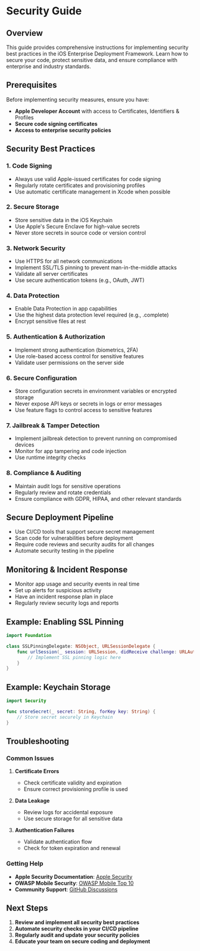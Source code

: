 # Security Guide

## Overview

This guide provides comprehensive instructions for implementing security best practices in the iOS Enterprise Deployment Framework. Learn how to secure your code, protect sensitive data, and ensure compliance with enterprise and industry standards.

## Prerequisites

Before implementing security measures, ensure you have:

- **Apple Developer Account** with access to Certificates, Identifiers & Profiles
- **Secure code signing certificates**
- **Access to enterprise security policies**

## Security Best Practices

### 1. Code Signing

- Always use valid Apple-issued certificates for code signing
- Regularly rotate certificates and provisioning profiles
- Use automatic certificate management in Xcode when possible

### 2. Secure Storage

- Store sensitive data in the iOS Keychain
- Use Apple's Secure Enclave for high-value secrets
- Never store secrets in source code or version control

### 3. Network Security

- Use HTTPS for all network communications
- Implement SSL/TLS pinning to prevent man-in-the-middle attacks
- Validate all server certificates
- Use secure authentication tokens (e.g., OAuth, JWT)

### 4. Data Protection

- Enable Data Protection in app capabilities
- Use the highest data protection level required (e.g., .complete)
- Encrypt sensitive files at rest

### 5. Authentication & Authorization

- Implement strong authentication (biometrics, 2FA)
- Use role-based access control for sensitive features
- Validate user permissions on the server side

### 6. Secure Configuration

- Store configuration secrets in environment variables or encrypted storage
- Never expose API keys or secrets in logs or error messages
- Use feature flags to control access to sensitive features

### 7. Jailbreak & Tamper Detection

- Implement jailbreak detection to prevent running on compromised devices
- Monitor for app tampering and code injection
- Use runtime integrity checks

### 8. Compliance & Auditing

- Maintain audit logs for sensitive operations
- Regularly review and rotate credentials
- Ensure compliance with GDPR, HIPAA, and other relevant standards

## Secure Deployment Pipeline

- Use CI/CD tools that support secure secret management
- Scan code for vulnerabilities before deployment
- Require code reviews and security audits for all changes
- Automate security testing in the pipeline

## Monitoring & Incident Response

- Monitor app usage and security events in real time
- Set up alerts for suspicious activity
- Have an incident response plan in place
- Regularly review security logs and reports

## Example: Enabling SSL Pinning

```swift
import Foundation

class SSLPinningDelegate: NSObject, URLSessionDelegate {
    func urlSession(_ session: URLSession, didReceive challenge: URLAuthenticationChallenge, completionHandler: @escaping (URLSession.AuthChallengeDisposition, URLCredential?) -> Void) {
        // Implement SSL pinning logic here
    }
}
```

## Example: Keychain Storage

```swift
import Security

func storeSecret(_ secret: String, forKey key: String) {
    // Store secret securely in Keychain
}
```

## Troubleshooting

### Common Issues

1. **Certificate Errors**
   - Check certificate validity and expiration
   - Ensure correct provisioning profile is used

2. **Data Leakage**
   - Review logs for accidental exposure
   - Use secure storage for all sensitive data

3. **Authentication Failures**
   - Validate authentication flow
   - Check for token expiration and renewal

### Getting Help

- **Apple Security Documentation**: [Apple Security](https://developer.apple.com/security/)
- **OWASP Mobile Security**: [OWASP Mobile Top 10](https://owasp.org/www-project-mobile-top-10/)
- **Community Support**: [GitHub Discussions](https://github.com/muhittincamdali/iOS-Enterprise-Deployment-Framework/discussions)

## Next Steps

1. **Review and implement all security best practices**
2. **Automate security checks in your CI/CD pipeline**
3. **Regularly audit and update your security policies**
4. **Educate your team on secure coding and deployment**
